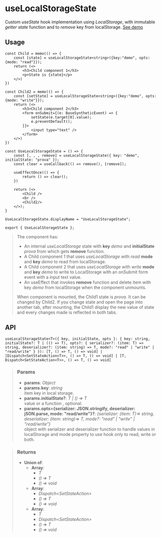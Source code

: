 # useLocalStorageState
Custom _useState_ hook implementation using _LocalStorage_, with immutable _getter state_ function and to _remove_ key from localStorage. [See demo](https://react-tools.ndria.dev/#/hooks/state/useLocalStorageState)

## Usage

```tsx
const Child = memo(() => {
	const [state] = useLocalStorageState<string>({key:"demo", opts: {mode: "read"}});
	return (<>
		<h3>Child component 1</h3>
		<p>State is {state}</p>
	</>)
})

const Child2 = memo(() => {
	const [setState] = useLocalStorageState<string>({key:"demo", opts: {mode: "write"}});
	return (<>
		<h3>Child component 2</h3>
		<form onSubmit={(e: BaseSyntheticEvent) => {
			setState(e.target[0].value);
			e.preventDefault();
		}}>
			<input type="text" />
		</form>
	</>)
})

const UseLocalStorageState = () => {
	const [, , , remove] = useLocalStorageState({ key: "demo", initialState: "prova" });
	const clear = useCallback(() => remove(), [remove]);

	useEffectOnce(() => {
		return () => clear();
	})

	return (<>
		<Child />
		<br />
		<Child2/>
	</>);
}

UseLocalStorageState.displayName = "UseLocalStorageState";

export { UseLocalStorageState };
```

> The component has:
> - An internal _useLocalStorage_ state with __key__ _demo_ and __initialState__ _prova_ from which gets __remove__ function.
> - A Child component 1 that uses _useLocalStorage_ with _read_ __mode__ and __key__ _demo_ to read from localStorage.
> - A Child component 2 that uses _useLocalStorage_ with _write_ __mode__ and __key__  _demo_ to write to LocalStorage with an onSubmit form event with a input text value.
> - An useEffect that invokes __remove__ function and delete item with key _demo_ from localStorage when the component unmounts.
> 
> When component is mounted, the Child1 state is _prova_. It can be changed by Child2. If you change state and open the page into another tab, after mounting, the Child1 display the new value of state and every changes made is reflected in both tabs.


## API

```tsx
useLocalStorageState<T>({ key, initialState, opts }: { key: string, initialState?: T | (() => T), opts?: { serializer?: (item: T) => string, deserializer?: (item: string) => T, mode?: "read" | "write" | "read/write" } }): [T, () => T, () => void] | [Dispatch<SetStateAction<T>>, () => T, () => void] | [T, Dispatch<SetStateAction<T>>, () => T, () => void]
```


> ### Params
>
> - __params__: _Object_
> - __params.key__: _string_  
item key in local storage.
> - __params.initialState?__: _T | () => T_  
value or a function , optional.
> - __params.opts={serializer: JSON.stringify, deserializer: jSON.parse, mode: "read/write"}?__: _{serializer: (item: T)=> string, deserializer: (item: string)=> T, mode?: "read" | "write" | "read/write"}_  
object with serializer and deserializer function to handle values in localStorage and mode property to use hook only to read, write or both.
>



> ### Returns
>
> 
> - __Union of__:  
>     - __Array__:  
>         - _T_  
>         - _() => T_  
>         - _() => void_  
>     - __Array__:  
>         - _Dispatch<SetStateAction<T>>_  
>         - _() => T_  
>         - _() => void_  
>     - __Array__:  
>         - _T_  
>         - _Dispatch<SetStateAction<T>>_  
>         - _() => T_  
>         - _() => void_  
>